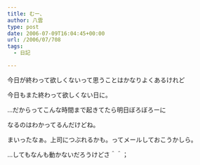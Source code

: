 ```yaml
---
title: むー、
author: 八雲
type: post
date: 2006-07-09T16:04:45+00:00
url: /2006/07/708
tags:
  - 日記

---
```

今日が終わって欲しくないって思うことはかなりよくあるけれど
  
今日もまた終わって欲しくない日に。

…だからってこんな時間まで起きてたら明日ぼろぼろーに
  
なるのはわかってるんだけどね。

まいったなぁ。上司につぶれるかも。ってメールしておこうかしら。
  
…してもなんも動かないだろうけどさ＾＾；
